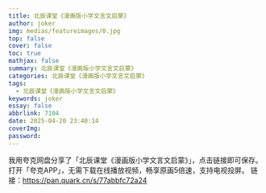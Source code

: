 ```yaml
---
title: 北辰课堂《漫画版小学文言文启蒙》
author: joker
img: medias/featureimages/0.jpg
top: false
cover: false
toc: true
mathjax: false
summary: 北辰课堂《漫画版小学文言文启蒙》
categories: 北辰课堂《漫画版小学文言文启蒙》
tags:
  - 北辰课堂《漫画版小学文言文启蒙》
keywords: joker
essay: false
abbrlink: 7104
date: 2025-04-20 23:40:14
coverImg:
password:
---
```


我用夸克网盘分享了「北辰课堂《漫画版小学文言文启蒙》」，点击链接即可保存。打开「夸克APP」，无需下载在线播放视频，畅享原画5倍速，支持电视投屏。
链接：https://pan.quark.cn/s/77abbfc72a24

